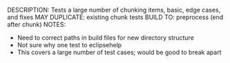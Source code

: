 DESCRIPTION: Tests a large number of chunking items, basic, edge cases, and fixes
MAY DUPLICATE: existing chunk tests
BUILD TO: preprocess (end after chunk)
NOTES: 
* Need to correct paths in build files for new directory structure
* Not sure why one test to eclipsehelp
* This covers a large number of test cases; would be good to break apart
